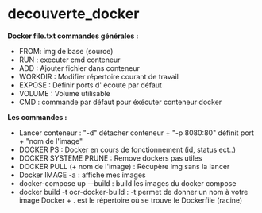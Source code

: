 # decouverte_docker

**Docker file.txt commandes générales :**
- FROM: img de base (source)
- RUN : executer cmd conteneur
- ADD : Ajouter fichier dans conteneur
- WORKDIR : Modifier répertoire courant de travail
- EXPOSE : Définir ports d' écoute par défaut
- VOLUME : Volume utilisable
- CMD : commande par défaut pour éxécuter conteneur docker


**Les commandes :**
- Lancer conteneur : "-d" détacher conteneur + "-p 8080:80" définit port + "nom de l'image"
- DOCKER PS : Docker en cours de fonctionnement (id, status ect..)
- DOCKER SYSTEME PRUNE : Remove dockers pas utiles
- DOCKER PULL (+ nom de l'image) : Récupère img sans la lancer 
- Docker IMAGE -a : affiche mes images
- docker-compose up --build : build les images du docker compose
- docker build -t ocr-docker-build : -t permet de donner un nom à votre image Docker + . est le répertoire où se trouve le Dockerfile (racine)
